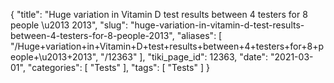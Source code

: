 {
    "title": "Huge variation in Vitamin D test results between 4 testers for 8 people \u2013 2013",
    "slug": "huge-variation-in-vitamin-d-test-results-between-4-testers-for-8-people-2013",
    "aliases": [
        "/Huge+variation+in+Vitamin+D+test+results+between+4+testers+for+8+people+\u2013+2013",
        "/12363"
    ],
    "tiki_page_id": 12363,
    "date": "2021-03-01",
    "categories": [
        "Tests"
    ],
    "tags": [
        "Tests"
    ]
}